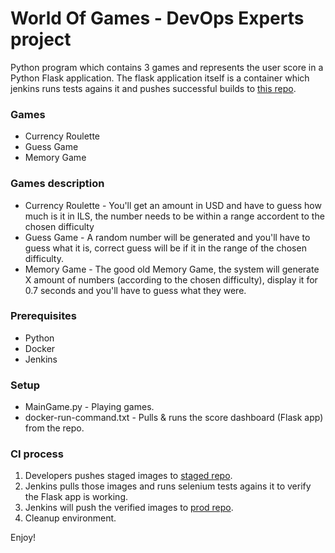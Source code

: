 # World Of Games - DevOps Experts project
Python program which contains 3 games and represents the user score in a Python Flask application.
The flask application itself is a container which jenkins runs tests agains it and pushes successful builds to [this repo](https://hub.docker.com/repository/docker/ricksanchezz/wog-flask-prod).

### Games
- Currency Roulette
- Guess Game
- Memory Game

### Games description
- Currency Roulette - You'll get an amount in USD and have to guess how much is it in ILS, the number needs to be within a range accordent to the chosen difficulty
- Guess Game - A random number will be generated and you'll have to guess what it is, correct guess will be if it in the range of the chosen difficulty.
- Memory Game - The good old Memory Game, the system will generate X amount of numbers (according to the chosen difficulty), display it for 0.7 seconds and you'll have to guess what they were.


### Prerequisites
- Python
- Docker
- Jenkins

### Setup
- MainGame.py - Playing games.
- docker-run-command.txt - Pulls & runs the score dashboard (Flask app) from the repo.

### CI process
1. Developers pushes staged images to [staged repo](https://hub.docker.com/repository/docker/ricksanchezz/wog-flask-stage).
2. Jenkins pulls those images and runs selenium tests agains it to verify the Flask app is working.
3. Jenkins will push the verified images to [prod repo](https://hub.docker.com/repository/docker/ricksanchezz/wog-flask-prod).
4. Cleanup environment.

Enjoy!
